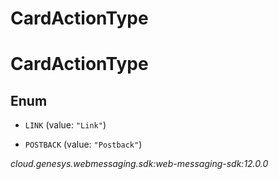 # CardActionType


# CardActionType

## Enum


* `LINK` (value: `"Link"`)

* `POSTBACK` (value: `"Postback"`)




_cloud.genesys.webmessaging.sdk:web-messaging-sdk:12.0.0_
